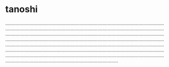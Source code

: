 # tanoshi
............................................................................................................................................................................................................................................................................................................................................................................................................................................................................................................................................................................................................................................................................................................................................................................................................................................................................................................................................................................................